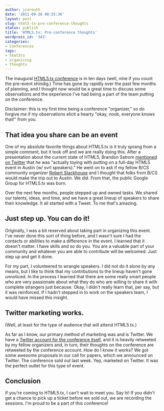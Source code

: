 ```yaml
---
author: jcarouth
date: '2011-09-28 08:35:36'
layout: post
slug: html5-tx-pre-conference-thoughts
status: publish
title: 'HTML5.tx: Pre-conference thoughts'
wordpress_id: '343'
categories:
- Conferences
tags:
- html5tx
- organizing
- thoughts
---
```


The inaugural [HTML5.tx conference](http://html5tx.com) is in ten days (well,
nine if you count the pre-event shindig.) Time has gone by rapidly over the
past few months of planning, and I thought now would be a great time to
discuss some observations and the experience I've had being a part of the team
putting on the conference.

Disclaimer: this is my first time being a conference "organizer," so do
forgive me if my observations elicit a hearty "okay, noob, everyone knows
that!" from you.

## That idea you share can be an event

One of my absolute favorite things about HTML5.tx is it truly sprang from a
simple comment, but it took off and we are really doing this. After a
presentation about the current state of HTML5, Brandon Satrom [mentioned on
Twitter](http://twitter.com/#!/BrandonSatrom/status/68265011277086720) that he
was "actually toying with putting on a full-day HTML5 event in Austin (w/ svrl
speakers)." He went on to ask if my fellow B/CS community organizer [Robert
Stackhouse](http://robertstackhouse.com/) and I thought that folks from B/CS
would make the trip out to Austin. We did. From that, the public Google Group
for HTML5.tx was born.

Over the next few months, people stepped up and owned tasks. We shared our
talents, ideas, and time, and we have a great lineup of speakers to share
their knowledge. It all started with a Tweet. To me that's amazing.

## Just step up. You can do it!

Originally, I was a bit reserved about taking part in organizing this event.
I've never done this sort of thing before, and I wasn't sure I had the
contacts or abilities to make a difference in the event. I learned that it
doesn't matter. I have skills and so do you. You are a valuable part of your
community and whatever you are able to contribute will be welcomed. Just step
up and get it done.

For my part, I volunteered to wrangle speakers. I did not do it alone by any
means, but I like to think that my contributions to the lineup haven't gone
unnoticed. In the process I learned that there are some really smart people
who are very passionate about what they do who are willing to share it with
complete strangers just because. Okay, I didn't really learn that, per say,
but it was reinforced. If I hadn't stepped in to work on the speakers team, I
would have missed this insight.

## Twitter marketing works.

(Well, at least for the type of audience that will attend HTML5.tx.)

As far as I know, our primary method of marketing was and is Twitter. We have
a [Twitter account for the conference itself](http://twitter.com/html5tx), and
it is heavily retweeted by my fellow organizers and, in turn, their thoughts
on the conference are retweeted by the conference account. How do I know it
works? We got some awesome proposals in our call for papers, which we
announced on Twitter. The conference sold out last week. Yep, marketed on
Twitter. It was the perfect outlet for this type of event.

## Conclusion

If you're coming to HTML5.tx, I can't wait to meet you. Say hi! If you didn't
get a chance to pick up a ticket before we sold out, we are recording the
sessions. I'm proud to be a part of this conference!

